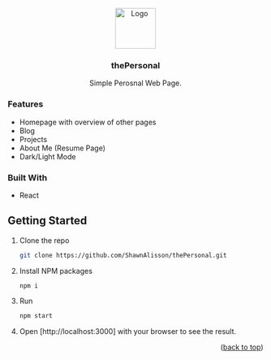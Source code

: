 <!-- PROJECT LOGO -->
<br />
<div align="center">
  <a href="https://github.com/ShawnAlisson/theLanding">
    <img src="public/assets/logo192.png" alt="Logo" width="80" height="80">
  </a>

  <h3 align="center">thePersonal</h3>

  <p align="center">
    Simple Perosnal Web Page.
  </p>
</div>

### Features

- Homepage with overview of other pages
- Blog
- Projects
- About Me (Resume Page)
- Dark/Light Mode

### Built With

- React

<!-- GETTING STARTED -->

## Getting Started

1. Clone the repo

   ```sh
   git clone https://github.com/ShawnAlisson/thePersonal.git
   ```

2. Install NPM packages

   ```sh
   npm i
   ```

3. Run

   ```sh
   npm start
   ```

4. Open [http://localhost:3000] with your browser to see the result.

<p align="right">(<a href="#readme-top">back to top</a>)</p>
